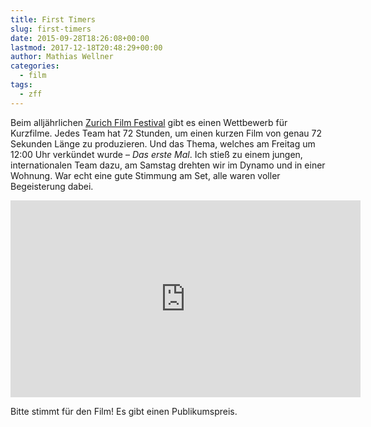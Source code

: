 ```yaml
---
title: First Timers
slug: first-timers
date: 2015-09-28T18:26:08+00:00
lastmod: 2017-12-18T20:48:29+00:00
author: Mathias Wellner
categories:
  - film
tags:
  - zff
---
```

Beim alljährlichen <a href="http://zff.com" title="Zurich Film Festival" target="_blank">Zurich Film Festival</a> gibt es einen Wettbewerb für Kurzfilme. Jedes Team hat 72 Stunden, um einen kurzen Film von genau 72 Sekunden Länge zu produzieren. Und das Thema, welches am Freitag um 12:00 Uhr verkündet wurde &ndash; _Das erste Mal_. Ich stieß zu einem jungen, internationalen Team dazu, am Samstag drehten wir im Dynamo und in einer Wohnung. War echt eine gute Stimmung am Set, alle waren voller Begeisterung dabei. 

<iframe width="560" height="315" src="https://www.youtube.com/embed/Cx0x6LlyekM" frameborder="0" gesture="media" allow="encrypted-media" allowfullscreen></iframe>

Bitte stimmt für den Film! Es gibt einen Publikumspreis.